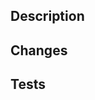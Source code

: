 <!--- Provide a general summary of your changes in the Title above -->

## Description
<!--- Describe your changes in detail -->

## Changes
<!--- List the changes made in this PR -->

## Tests
<!--- Please describe in detail how you tested your changes. -->
